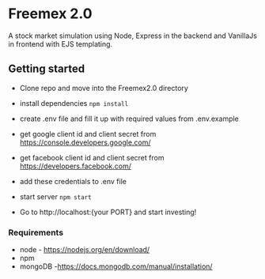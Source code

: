 # Freemex 2.0

A stock market simulation using Node, Express in the backend and VanillaJs in frontend with EJS templating.

## Getting started

* Clone repo and move into the Freemex2.0 directory

* install dependencies
`npm install`

* create .env file and fill it up with required values from .env.example

* get google client id and client secret from https://console.developers.google.com/
* get facebook client id and client secret from https://developers.facebook.com/

* add these credentials to .env file

* start server
`npm start`

* Go to http://localhost:{your PORT} and start investing!

### Requirements

* node - https://nodejs.org/en/download/
* npm
* mongoDB -https://docs.mongodb.com/manual/installation/
